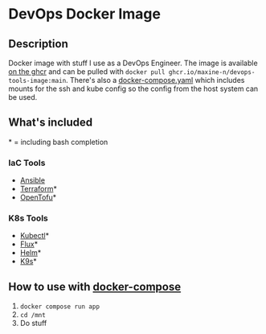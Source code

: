 # DevOps Docker Image

## Description
Docker image with stuff I use as a DevOps Engineer. The image is available [on the ghcr](https://github.com/Maxine-N/DevOps-Tools-Image/pkgs/container/devops-tools-image) and can be pulled with `docker pull ghcr.io/maxine-n/devops-tools-image:main`. There's also a [docker-compose.yaml](docker-compose.example.yaml) which includes mounts for the ssh and kube config so the config from the host system can be used.

## What's included
\* = including bash completion

### IaC Tools
- [Ansible](https://www.ansible.com)
- [Terraform](https://www.terraform.io)*
- [OpenTofu](https://opentofu.org)*

### K8s Tools
- [Kubectl](https://kubernetes.io/de/docs/reference/kubectl)*
- [Flux](https://fluxcd.io)*
- [Helm](https://helm.sh)*
- [K9s](https://k9scli.io)*

## How to use with [docker-compose](docker-compose.example.yaml)
1) `docker compose run app`
2) `cd /mnt`
3) Do stuff